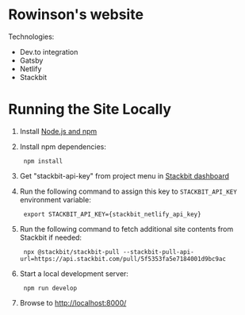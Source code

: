 # Rowinson's website

Technologies:

- Dev.to integration
- Gatsby
- Netlify
- Stackbit

# Running the Site Locally

1. Install [Node.js and npm](https://nodejs.org/en/)

1. Install npm dependencies:

        npm install

1. Get "stackbit-api-key" from project menu in [Stackbit dashboard](https://app.stackbit.com/dashboard)

1. Run the following command to assign this key to `STACKBIT_API_KEY` environment variable:

        export STACKBIT_API_KEY={stackbit_netlify_api_key}

1. Run the following command to fetch additional site contents from Stackbit if needed:

        npx @stackbit/stackbit-pull --stackbit-pull-api-url=https://api.stackbit.com/pull/5f5353fa5e7184001d9bc9ac

1. Start a local development server:

        npm run develop

1. Browse to [http://localhost:8000/](http://localhost:8000/)
